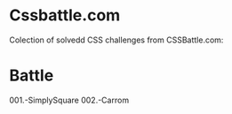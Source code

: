 # Cssbattle.com
Colection of solvedd CSS challenges from CSSBattle.com:

Battle
===
001.-SimplySquare
002.-Carrom
